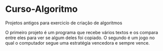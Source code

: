 # Curso-Algoritmo
Projetos antigos para exercicío de criação de algoritmos

O primeiro projeto é um programa que recebe vários textos e os compara entre eles para ver se algum deles foi copiado.
O segundo é um jogo no qual o computador segue uma estratégia vencedora e sempre vence.
